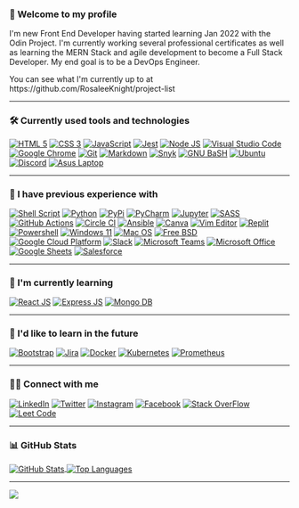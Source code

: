 ### 👋 Welcome to my profile
I'm new Front End Developer having started learning Jan 2022 with the Odin Project. I'm currently working several professional certificates as well as learning the MERN Stack and agile development to become a Full Stack Developer. My end goal is to be a DevOps Engineer.
<p> You can see what I'm currently up to at https://github.com/RosaleeKnight/project-list </p>

-----
### 🛠️ Currently used tools and technologies
<a href="https://html.spec.whatwg.org/multipage/"><img src="https://user-images.githubusercontent.com/97799058/158236954-a42f1155-7a76-4e66-9ec4-a11b08812866.svg" alt="HTML 5" ></a>
<a href="https://www.w3.org/Style/CSS/"><img src="https://user-images.githubusercontent.com/97799058/158236781-7996bc28-6291-46a4-ae93-3f62f42535a9.svg" alt="CSS 3" ></a>
<a href="https://developer.mozilla.org/en-US/docs/Web/JavaScript"><img src="https://user-images.githubusercontent.com/97799058/158236984-04b67b9f-eaa6-4290-82f2-7299f545f1c7.svg" alt="JavaScript" ></a>
<a href="https://jestjs.io/"><img src="https://user-images.githubusercontent.com/97799058/158236989-182dd29a-961c-4db0-b4d1-449520e7a0e2.svg" alt="Jest" ></a>
<a href="https://nodejs.org/en/"><img src="https://user-images.githubusercontent.com/97799058/158237094-49088d7c-ce5b-453a-bb13-f29e87112a0d.svg" alt="Node JS" ></a>
<a href="https://code.visualstudio.com/"><img src="https://user-images.githubusercontent.com/97799058/158237311-81990ff5-1f96-41b3-aa78-24467cc385c0.svg" alt="Visual Studio Code" ></a>
<a href="https://www.google.ca/intl/en_ca/chrome/"><img src="https://user-images.githubusercontent.com/97799058/158236930-e613111c-0cc4-406d-b817-2eb02fb10527.svg" alt="Google Chrome" ></a>
<a href="https://git-scm.com/"><img src="https://user-images.githubusercontent.com/97799058/158236881-47797c2b-fd82-4f21-b8ce-63933871b125.svg" alt="Git" ></a>
<a href="https://www.markdownguide.org/"><img src="https://user-images.githubusercontent.com/97799058/158291151-4e1da509-e4f7-4c2c-a3de-39fa1f1279eb.svg" alt="Markdown" ></a>
<a href="https://snyk.io/"><img src="https://user-images.githubusercontent.com/97799058/158237225-035b51d2-40c5-4ecf-a5bf-01331748faa5.svg" alt="Snyk" ></a>
<a href="https://www.gnu.org/software/bash/"><img src="https://user-images.githubusercontent.com/97799058/158236918-ef546702-c09b-47b6-b5cc-04d8ee9a2e41.svg" alt="GNU BaSH" ></a>
<a href="https://ubuntu.com/"><img src="https://user-images.githubusercontent.com/97799058/158237256-2bfe95f1-cb69-4995-bdfa-02fbe0e8efc7.svg" alt="Ubuntu" ></a>
<a href="https://discord.com/"><img src="https://user-images.githubusercontent.com/97799058/158236792-5c2bc7df-e4b2-407d-a8f5-32e785013502.svg" alt="Discord" ></a>
<a href="https://rog.asus.com/ca-en/"><img src="https://user-images.githubusercontent.com/97799058/158236703-2ae112fd-0661-44fb-89d6-1fe13af75f6e.svg" alt="Asus Laptop" ></a>

-----
### 🧰 I have previous experience with
<a href="https://www.gnu.org/software/bash/"><img src="https://user-images.githubusercontent.com/97799058/158286521-5d0b5dad-206d-4c36-bcc0-0da8b9067aa9.svg" alt="Shell Script" ></a>
<a href="https://www.python.org/"><img src="https://user-images.githubusercontent.com/97799058/158237145-ccd16feb-fb36-412e-92d5-c9f8bfe6cd97.svg" alt="Python" ></a>
<a href="https://pypi.org/"><img src="https://user-images.githubusercontent.com/97799058/158237137-98ba4f15-2a05-4537-a023-af598a8d5063.svg" alt="PyPi" ></a>
<a href="https://www.jetbrains.com/pycharm/"><img src="https://user-images.githubusercontent.com/97799058/158237125-e9f43212-a9ba-477a-a839-0586660d3e46.svg" alt="PyCharm" ></a>
<a href="https://jupyter.org/"><img src="https://user-images.githubusercontent.com/97799058/158289373-73a7f347-2121-4d5e-b9dd-173e3767cbab.svg" alt="Jupyter" ></a>
<a href="https://sass-lang.com/"><img src="https://user-images.githubusercontent.com/97799058/158237199-8fb09c97-45a5-49cb-bf81-d403a6d21168.svg" alt="SASS" ></a>
<a href="https://github.com/features/actions"><img src="https://user-images.githubusercontent.com/97799058/158236891-78826d7c-2864-46a6-aea5-a9cb0184ad14.svg" alt="GitHub Actions" ></a>
<a href="https://circleci.com/"><img src="https://user-images.githubusercontent.com/97799058/158236737-a4778065-9edc-4654-a88b-ac065766f88d.svg" alt="Circle CI" ></a>
<a href="https://www.ansible.com/"><img src="https://user-images.githubusercontent.com/97799058/158508006-8ba6c570-bae6-45a6-8dd0-09e970806df1.svg" alt="Ansible" ></a>
<a href="https://www.canva.com/"><img src="https://user-images.githubusercontent.com/97799058/158288312-7025e95e-91c3-4d9f-bf36-95e091ff9b05.svg" alt="Canva" ></a>
<a href="https://www.vim.org/"><img src="https://user-images.githubusercontent.com/97799058/158237301-92cbdd15-7d2f-430b-a254-4e005920b4e9.svg" alt="Vim Editor" ></a>
<a href="https://replit.com/"><img src="https://user-images.githubusercontent.com/97799058/158291521-34bfc2cb-cd0f-467b-abb4-cd1d2e75a10c.svg" alt="Replit" ></a>
<a href="https://docs.microsoft.com/en-us/powershell/"><img src="https://user-images.githubusercontent.com/97799058/158237109-a982e409-feca-4a42-aedb-e3a726d9a2bc.svg" alt="Powershell" ></a>
<a href="https://www.microsoft.com/en-ca/windows/windows-11"><img src="https://user-images.githubusercontent.com/97799058/158237319-946802b4-0d6e-4f30-af58-450348d96e77.svg" alt="Windows 11" ></a>
<a href="https://www.apple.com/ca/macos/monterey/"><img src="https://user-images.githubusercontent.com/97799058/158292307-0b38744c-5079-4a52-b5c6-2ee1c01ce4a4.svg" alt="Mac OS" ></a>
<a href="https://www.freebsd.org/"><img src="https://user-images.githubusercontent.com/97799058/158292318-535eda17-9b01-4103-85f8-3c632e5e8e53.svg" alt="Free BSD" ></a>
<a href="https://cloud.google.com/"><img src="https://user-images.githubusercontent.com/97799058/158703099-21508594-2a09-4b05-9981-2b1103894831.svg" alt="Google Cloud Platform" ></a>
<a href="https://slack.com/"><img src="https://user-images.githubusercontent.com/97799058/158237209-9134b7eb-b39b-4772-8daf-721835dd69eb.svg" alt="Slack" ></a>
<a href="https://www.microsoft.com/en-ca/microsoft-teams/group-chat-software"><img src="https://user-images.githubusercontent.com/97799058/158237050-681300ba-16c5-4605-a1ab-8c49ba8c648a.svg" alt="Microsoft Teams" ></a>
<a href="https://www.office.com/"><img src="https://user-images.githubusercontent.com/97799058/158237038-60210838-cddd-404f-ad0e-6cee225f0a19.svg" alt="Microsoft Office" ></a>
<a href="https://www.google.com/sheets/about/"><img src="https://user-images.githubusercontent.com/97799058/158236939-628de283-7e67-4d37-9b3f-0e85e46b5ff9.svg" alt="Google Sheets" ></a>
<a href="https://www.salesforce.com/ca/"><img src="https://user-images.githubusercontent.com/97799058/158287895-ad404c7a-a395-43d8-b8df-34643ee0adeb.svg" alt="Salesforce" ></a>

-----
### 📖 I'm currently learning
<a href="https://reactjs.org/"><img src="https://user-images.githubusercontent.com/97799058/158237160-c72c658e-497d-4845-a4b6-5688acf12e9b.svg" alt="React JS" ></a>
<a href="https://expressjs.com/"><img src="https://user-images.githubusercontent.com/97799058/158236847-7ec4ad71-1911-40e3-ba8a-f554c9b83e8d.svg" alt="Express JS" ></a>
<a href="https://www.mongodb.com/"><img src="https://user-images.githubusercontent.com/97799058/158237086-0505613c-3233-4839-8f02-5ba593ec14e5.svg" alt="Mongo DB" ></a>

-----
### 📝 I'd like to learn in the future
<a href="https://getbootstrap.com/"><img src="https://user-images.githubusercontent.com/97799058/158236725-e7b92f14-b67b-473f-a883-904377e85abe.svg" alt="Bootstrap" ></a>
<a href="https://www.atlassian.com/software/jira"><img src="https://user-images.githubusercontent.com/97799058/158237000-8e75ae75-faf1-4abc-8d7e-f5d545d2e976.svg" alt="Jira" ></a>
<a href="https://www.docker.com/"><img src="https://user-images.githubusercontent.com/97799058/158236827-39ed011c-afc8-4af2-8e99-3cf0005d587e.svg" alt="Docker" ></a>
<a href="https://kubernetes.io/"><img src="https://user-images.githubusercontent.com/97799058/158237009-68eeb200-2c1c-441e-b3db-83847514914a.svg" alt="Kubernetes" ></a>
<a href="https://prometheus.io/"><img src="https://user-images.githubusercontent.com/97799058/158237119-f41d329c-39e8-486b-ac82-17e28204310a.svg" alt="Prometheus" ></a>

-----
### 👩‍💻 Connect with me
<a href="https://www.linkedin.com/in/rosalee-knight/"><img src="https://user-images.githubusercontent.com/97799058/158237028-04e25f3e-5c69-4110-8754-e92afaf74641.svg" alt="LinkedIn" ></a>
<a href="https://twitter.com/Rosalee_Knight_"><img src="https://user-images.githubusercontent.com/97799058/158237242-1a0b8e4a-39f4-4736-86f3-856da9bbb084.svg" alt="Twitter" ></a>
<a href="https://www.instagram.com/rosalee_knight_/"><img src="https://user-images.githubusercontent.com/97799058/158236978-cd66ea76-4bea-4edf-a9ba-5739b61f5d9a.svg" alt="Instagram" ></a>
<a href="https://www.facebook.com/rosalee.knight.9/"><img src="https://user-images.githubusercontent.com/97799058/158236868-ac5cff99-3880-4d1f-97a7-f3f39cc814b4.svg" alt="Facebook" ></a>
<a href="https://stackoverflow.com/users/18393087/rosalee-knight/"><img src="https://user-images.githubusercontent.com/97799058/158237236-0f21a4e0-0e67-4ed8-bd89-94ca55c707d5.svg" alt="Stack OverFlow" ></a>
<a href="https://leetcode.com/RosaleeKnight/"><img src="https://user-images.githubusercontent.com/97799058/158237326-34bf059e-1ff6-42a0-bcb5-699edf6af392.svg" alt="Leet Code" ></a>

-----
### 📊 GitHub Stats
<a href="https://github.com/RosaleeKnight/github-readme-stats"><img align="center" src="https://github-readme-stats.vercel.app/api?username=RosaleeKnight&show_icons=true&theme=nord" alt="GitHub Stats" /> </a>
<a href="https://github.com/RosaleeKnight/github-readme-stats"><img align="center" src="https://github-readme-stats.vercel.app/api/top-langs/?username=RosaleeKnight&layout=compact&theme=nord" alt="Top Languages" /></a>

-----
![](https://komarev.com/ghpvc/?username=RosaleeKnight)
